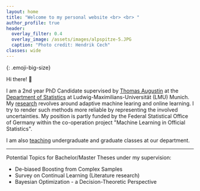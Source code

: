```yaml
---
layout: home
title: "Welcome to my personal website <br> <br> " 
author_profile: true
header:
  overlay_filter: 0.4
  overlay_image: /assets/images/alpspitze-5.JPG
  caption: "Photo credit: Hendrik Cech"
classes: wide
---
```

<style>
.emoji-big-size img {font-size: 4rem;}
</style>

{: .emoji-big-size}

Hi there! :wave: <br>


I am a 2nd year PhD Candidate supervised by [Thomas Augustin](https://scholar.google.de/citations?user=3N20m1kAAAAJ&hl=de) at the [Department of Statistics](https://www.statistik.uni-muenchen.de/index.html) at Ludwig-Maximilians-Universität (LMU) Munich. My [research](https://rodemann.github.io/_pages/research/) revolves around adaptive machine learing and online learning. I try to render such methods more reliable by representing the involved uncertainties. My position is partly funded by the Federal Statistical Office of Germany within the co-operation project "Machine Learning in Official Statistics".

I am also [teaching](https://rodemann.github.io/_pages/teaching/) undergraduate and graduate classes at our department. 

---
Potential Topics for Bachelor/Master Theses under my supervision: 

* De-biased Boosting from Complex Samples
* Survey on Continual Learning (Literature research) 
* Bayesian Optimization - a Decision-Theoretic Perspective
 
